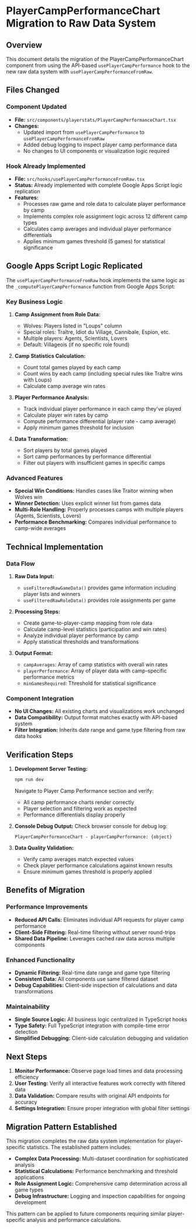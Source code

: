 # PlayerCampPerformanceChart Migration to Raw Data System

## Overview
This document details the migration of the PlayerCampPerformanceChart component from using the API-based `usePlayerCampPerformance` hook to the new raw data system with `usePlayerCampPerformanceFromRaw`.

## Files Changed

### Component Updated
- **File:** `src/components/playerstats/PlayerCampPerformanceChart.tsx`
- **Changes:** 
  - Updated import from `usePlayerCampPerformance` to `usePlayerCampPerformanceFromRaw`
  - Added debug logging to inspect player camp performance data
  - No changes to UI components or visualization logic required

### Hook Already Implemented
- **File:** `src/hooks/usePlayerCampPerformanceFromRaw.tsx`
- **Status:** Already implemented with complete Google Apps Script logic replication
- **Features:**
  - Processes raw game and role data to calculate player performance by camp
  - Implements complex role assignment logic across 12 different camp types
  - Calculates camp averages and individual player performance differentials
  - Applies minimum games threshold (5 games) for statistical significance

## Google Apps Script Logic Replicated

The `usePlayerCampPerformanceFromRaw` hook implements the same logic as the `_computePlayerCampPerformance` function from Google Apps Script:

### Key Business Logic
1. **Camp Assignment from Role Data:**
   - Wolves: Players listed in "Loups" column
   - Special roles: Traître, Idiot du Village, Cannibale, Espion, etc.
   - Multiple players: Agents, Scientists, Lovers
   - Default: Villageois (if no specific role found)

2. **Camp Statistics Calculation:**
   - Count total games played by each camp
   - Count wins by each camp (including special rules like Traître wins with Loups)
   - Calculate camp average win rates

3. **Player Performance Analysis:**
   - Track individual player performance in each camp they've played
   - Calculate player win rates by camp
   - Compute performance differential (player rate - camp average)
   - Apply minimum games threshold for inclusion

4. **Data Transformation:**
   - Sort players by total games played
   - Sort camp performances by performance differential
   - Filter out players with insufficient games in specific camps

### Advanced Features
- **Special Win Conditions:** Handles cases like Traitor winning when Wolves win
- **Winner Detection:** Uses explicit winner list from games data
- **Multi-Role Handling:** Properly processes camps with multiple players (Agents, Scientists, Lovers)
- **Performance Benchmarking:** Compares individual performance to camp-wide averages

## Technical Implementation

### Data Flow
1. **Raw Data Input:** 
   - `useFilteredRawGameData()` provides game information including player lists and winners
   - `useFilteredRawRoleData()` provides role assignments per game

2. **Processing Steps:**
   - Create game-to-player-camp mapping from role data
   - Calculate camp-level statistics (participation and win rates)
   - Analyze individual player performance by camp
   - Apply statistical thresholds and transformations

3. **Output Format:**
   - `campAverages`: Array of camp statistics with overall win rates
   - `playerPerformance`: Array of player data with camp-specific performance metrics
   - `minGamesRequired`: Threshold for statistical significance

### Component Integration
- **No UI Changes:** All existing charts and visualizations work unchanged
- **Data Compatibility:** Output format matches exactly with API-based system
- **Filter Integration:** Inherits date range and game type filtering from raw data hooks

## Verification Steps

1. **Development Server Testing:**
   ```bash
   npm run dev
   ```
   Navigate to Player Camp Performance section and verify:
   - All camp performance charts render correctly
   - Player selection and filtering work as expected
   - Performance differentials display properly

2. **Console Debug Output:**
   Check browser console for debug log:
   ```
   PlayerCampPerformanceChart - playerCampPerformance: {object}
   ```

3. **Data Quality Validation:**
   - Verify camp averages match expected values
   - Check player performance calculations against known results
   - Ensure minimum games threshold is properly applied

## Benefits of Migration

### Performance Improvements
- **Reduced API Calls:** Eliminates individual API requests for player camp performance
- **Client-Side Filtering:** Real-time filtering without server round-trips
- **Shared Data Pipeline:** Leverages cached raw data across multiple components

### Enhanced Functionality
- **Dynamic Filtering:** Real-time date range and game type filtering
- **Consistent Data:** All components use same filtered dataset
- **Debug Capabilities:** Client-side inspection of calculations and data transformations

### Maintainability
- **Single Source Logic:** All business logic centralized in TypeScript hooks
- **Type Safety:** Full TypeScript integration with compile-time error detection
- **Simplified Debugging:** Client-side calculation debugging and validation

## Next Steps

1. **Monitor Performance:** Observe page load times and data processing efficiency
2. **User Testing:** Verify all interactive features work correctly with filtered data
3. **Data Validation:** Compare results with original API endpoints for accuracy
4. **Settings Integration:** Ensure proper integration with global filter settings

## Migration Pattern Established

This migration completes the raw data system implementation for player-specific statistics. The established pattern includes:

- **Complex Data Processing:** Multi-dataset coordination for sophisticated analysis
- **Statistical Calculations:** Performance benchmarking and threshold applications
- **Role Assignment Logic:** Comprehensive camp determination across all game types
- **Debug Infrastructure:** Logging and inspection capabilities for ongoing development

This pattern can be applied to future components requiring similar player-specific analysis and performance calculations.
